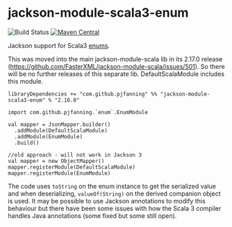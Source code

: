 # jackson-module-scala3-enum

![Build Status](https://github.com/pjfanning/jackson-module-scala3-enum/actions/workflows/ci.yml/badge.svg)
[![Maven Central](https://maven-badges.herokuapp.com/maven-central/com.github.pjfanning/jackson-module-scala3-enum_3/badge.svg)](https://maven-badges.herokuapp.com/maven-central/com.github.pjfanning/jackson-module-scala3-enum_3)

Jackson support for Scala3 [enums](https://dotty.epfl.ch/docs/reference/enums/enums.html).

This was moved into the main jackson-module-scala lib in its 2.17.0 release (https://github.com/FasterXML/jackson-module-scala/issues/501). So there will be no further releases of this separate lib. DefaultScalaModule includes this module.

```
libraryDependencies += "com.github.pjfanning" %% "jackson-module-scala3-enum" % "2.16.0"
```

```
import com.github.pjfanning.`enum`.EnumModule

val mapper = JsonMapper.builder()
  .addModule(DefaultScalaModule)
  .addModule(EnumModule)
  .build()

//old approach - will not work in Jackson 3
val mapper = new ObjectMapper()
mapper.registerModule(DefaultScalaModule)
mapper.registerModule(EnumModule)
```

The code uses `toString` on the enum instance to get the serialized value and when deserializing, `valueOf(String)` on the derived companion object is used. It may be possible to use Jackson annotations to modify this behaviour but there have been some issues with how the Scala 3 compiler handles Java annotations (some fixed but some still open).
